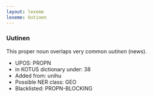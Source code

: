 ```yaml
---
layout: lexeme
lexeme: Uutinen
---
```


###  Uutinen

This proper noun overlaps  very common *uutinen* (news).
* UPOS:  PROPN
* in KOTUS dictionary under:  38
* Added from:  unihu
* Possible NER class:  GEO
* Blacklisted:  PROPN-BLOCKING

